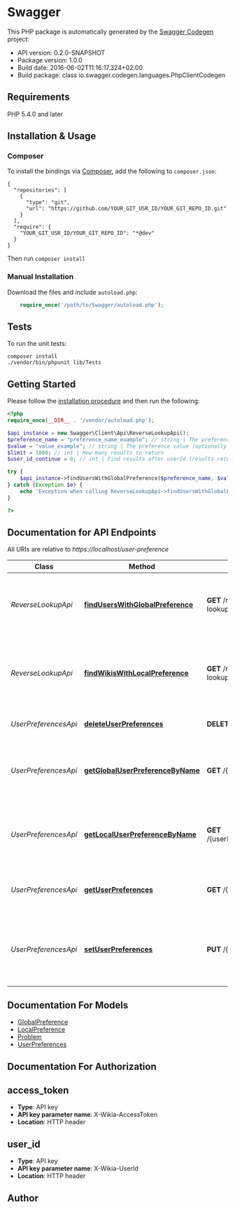 # Swagger

This PHP package is automatically generated by the [Swagger Codegen](https://github.com/swagger-api/swagger-codegen) project:

- API version: 0.2.0-SNAPSHOT
- Package version: 1.0.0
- Build date: 2016-06-02T11:16:17.324+02:00
- Build package: class io.swagger.codegen.languages.PhpClientCodegen

## Requirements

PHP 5.4.0 and later

## Installation & Usage
### Composer

To install the bindings via [Composer](http://getcomposer.org/), add the following to `composer.json`:

```
{
  "repositories": [
    {
      "type": "git",
      "url": "https://github.com/YOUR_GIT_USR_ID/YOUR_GIT_REPO_ID.git"
    }
  ],
  "require": {
    "YOUR_GIT_USR_ID/YOUR_GIT_REPO_ID": "*@dev"
  }
}
```

Then run `composer install`

### Manual Installation

Download the files and include `autoload.php`:

```php
    require_once('/path/to/Swagger/autoload.php');
```

## Tests 

To run the unit tests:

```
composer install
./vendor/bin/phpunit lib/Tests
```

## Getting Started

Please follow the [installation procedure](#installation--usage) and then run the following:

```php
<?php
require_once(__DIR__ . '/vendor/autoload.php');

$api_instance = new Swagger\Client\Api\ReverseLookupApi();
$preference_name = "preference_name_example"; // string | The preference name to search for, if not value provided it will return all users that have the named preference
$value = "value_example"; // string | The preference value (optionally provided)
$limit = 1000; // int | How many results to return
$user_id_continue = 0; // int | Find results after userId (results returned in ascending order)

try {
    $api_instance->findUsersWithGlobalPreference($preference_name, $value, $limit, $user_id_continue);
} catch (Exception $e) {
    echo 'Exception when calling ReverseLookupApi->findUsersWithGlobalPreference: ', $e->getMessage(), "\n";
}

?>
```

## Documentation for API Endpoints

All URIs are relative to *https://localhost/user-preference*

Class | Method | HTTP request | Description
------------ | ------------- | ------------- | -------------
*ReverseLookupApi* | [**findUsersWithGlobalPreference**](docs/ReverseLookupApi.md#finduserswithglobalpreference) | **GET** /reverse-lookup/global/{preferenceName}/users | Finds all users that has the global preference set to a value
*ReverseLookupApi* | [**findWikisWithLocalPreference**](docs/ReverseLookupApi.md#findwikiswithlocalpreference) | **GET** /reverse-lookup/local/{preferenceName}/wikis | finds wikis where at least one user has a local preference set to a value
*UserPreferencesApi* | [**deleteUserPreferences**](docs/UserPreferencesApi.md#deleteuserpreferences) | **DELETE** /{userId} | deletes all of a user&#39;s preferences
*UserPreferencesApi* | [**getGlobalUserPreferenceByName**](docs/UserPreferencesApi.md#getglobaluserpreferencebyname) | **GET** /{userId}/global/{preferenceName} | Returns single specific global preference for specific user
*UserPreferencesApi* | [**getLocalUserPreferenceByName**](docs/UserPreferencesApi.md#getlocaluserpreferencebyname) | **GET** /{userId}/local/{preferenceName}/wikia/{wikiId} | Returns single specific local preference for specific user
*UserPreferencesApi* | [**getUserPreferences**](docs/UserPreferencesApi.md#getuserpreferences) | **GET** /{userId} | Returns all the global user preferences for a user
*UserPreferencesApi* | [**setUserPreferences**](docs/UserPreferencesApi.md#setuserpreferences) | **PUT** /{userId} | set a user&#39;s preferences. note - this deletes preferences not in the provided list.


## Documentation For Models

 - [GlobalPreference](docs/GlobalPreference.md)
 - [LocalPreference](docs/LocalPreference.md)
 - [Problem](docs/Problem.md)
 - [UserPreferences](docs/UserPreferences.md)


## Documentation For Authorization


## access_token

- **Type**: API key 
- **API key parameter name**: X-Wikia-AccessToken
- **Location**: HTTP header

## user_id

- **Type**: API key 
- **API key parameter name**: X-Wikia-UserId
- **Location**: HTTP header


## Author




